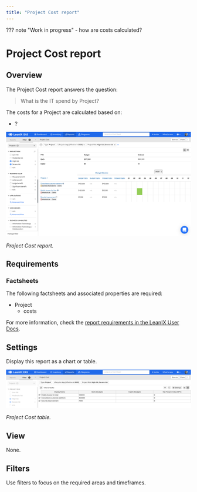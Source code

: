```yaml
---
title: "Project Cost report"
---
```


??? note "Work in progress"
    - how are costs calculated? 
    
# Project Cost report

## Overview

The Project Cost report answers the question:

>What is the IT spend by Project?

The costs for a Project are calculated based on:

- ?

![Project Cost report](/assets/images/cost-project.png)

*Project Cost report.*

## Requirements

### Factsheets

The following factsheets and associated properties are required:

- Project
    - costs
    
For more information, check the [report requirements in the LeanIX User Docs](https://docs.leanix.net/docs/report-overview). 

## Settings

Display this report as a chart or table. 

![Project Cost report](/assets/images/cost-project-table.png)

*Project Cost table.*

## View

None.

## Filters

Use filters to focus on the required areas and timeframes.

<!--
## Editing

This report cannot be edited.
-->
